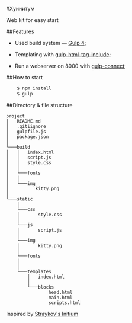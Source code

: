 #Хуинитум

Web kit for easy start

##Features
- Used build system — [Gulp 4](http://gulpjs.com/);

- Templating with [gulp-html-tag-include](https://www.npmjs.com/package/gulp-html-tag-include);

- Run a webserver on 8000 with [gulp-connect](https://www.npmjs.com/package/gulp-connect);

##How to start
```bash
    $ npm install
    $ gulp
```
##Directory & file structure
```
project
│   README.md
│   .gitiignore
│   gulpfile.js
│   package.json
│
└───build
│   │   index.html
│   │   script.js
│   │   style.css
│   │
│   └───fonts
│   │
│   └───img
│          kitty.png
│
└───static
    │
    └───css
    │       style.css
    │
    └───js
    │       script.js
    │
    └───img
    │       kitty.png
    │
    └───fonts
    │
    │
    └───templates
        │   index.html
        │
        └───blocks
                head.html
                main.html
                scripts.html
```

Inspired by [Straykov's Initium](https://github.com/straykov/initium)
